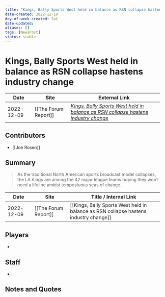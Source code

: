 ```yaml
---
title: "Kings, Bally Sports West held in balance as RSN collapse hastens industry change"
date-created: 2022-12-10
day-of-week-created: Sat
date-updated: 
aliases: []
tags: [NewsPost]
status: stable
---
```


# Kings, Bally Sports West held in balance as RSN collapse hastens industry change

| Date       | Site                 | External Link                                                                                                                                                                                     |
| ---------- | -------------------- | ------------------------------------------------------------------------------------------------------------------------------------------------------------------------------------------------- |
| 2022-12-09 | [[The Forum Report]] | [*Kings, Bally Sports West held in balance as RSN collapse hastens industry change*](https://theforumreport.com/kings-bally-sports-west-held-in-balance-as-rsn-collapse-hastens-industry-change/) |

## Contributors
- [[Jon Rosen]]

## Summary
> As the traditional North American sports broadcast model collapses, the LA Kings are among the 42 major league teams hoping they won’t need a lifeline amidst tempestuous seas of change.

| Date       | Site                 | Title / Internal Link                                                                |
| ---------- | -------------------- | ------------------------------------------------------------------------------------ |
| 2022-12-09 | [[The Forum Report]] | [[Kings, Bally Sports West held in balance as RSN collapse hastens industry change]] |

## Players
- 

## Staff
- 

## Notes and Quotes
> 

